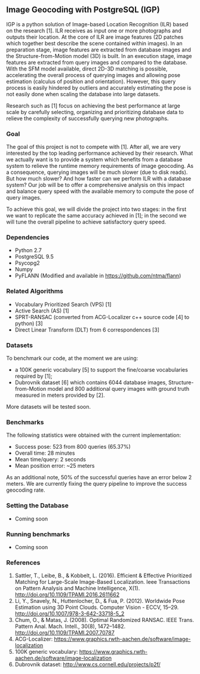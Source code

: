 ## Image Geocoding with PostgreSQL (IGP) ##

IGP is a python solution of Image-based Location Recognition (ILR) based on the research [1]. ILR receives as input one or more photographs and outputs their location. At the core of ILR are image features (2D patches which together best describe the scene contained within images). In an preparation stage, image features are extracted from database images and the Structure-from-Motion model (3D) is built. In an execution stage, image features are extracted from query images and compared to the database. With the SFM model available, direct 2D-3D matching is possible, accelerating the overall process of querying images and allowing pose estimation (calculus of position and orientation). However, this query process is easily hindered by outliers and accurately estimating the pose is not easily done when scaling the database into large datasets.

Research such as [1] focus on achieving the best performance at large scale by carefully selecting, organizing and prioritizing database data to relieve the complexity of successfully querying new photographs.

### Goal ###

The goal of this project is not to compete with [1]. After all, we are very interested by the top leading performance achieved by their research. What we actually want is to provide a system which benefits from a database system to relieve the runtime memory requirements of image geocoding. As a consequence, querying images will be much slower (due to disk reads). But how much slower? And how faster can we perform ILR with a database system? Our job will be to offer a comprehensive analysis on this impact and balance query speed with the available memory to compute the pose of query images.

To achieve this goal, we will divide the project into two stages: in the first we want to replicate the same accuracy achieved in [1]; in the second we will tune the overall pipeline to achieve satisfactory query speed.

### Dependencies ###
* Python 2.7
* PostgreSQL 9.5
* Psycopg2
* Numpy
* PyFLANN (Modified and available in https://github.com/ntma/flann)

### Related Algorithms ###
* Vocabulary Prioritized Search (VPS) [1]
* Active Search (AS) [1]
* SPRT-RANSAC (converted from ACG-Localizer c++ source code [4] to python) [3]
* Direct Linear Transform (DLT) from 6 correspondences [3]

### Datasets ###

To benchmark our code, at the moment we are using:
* a 100K generic vocabulary [5] to support the fine/coarse vocabularies required by [1];
* Dubrovnik dataset [6] which contains 6044 database images, Structure-from-Motion model and 800 additional query images with ground truth measured in meters provided by [2]. 

More datasets will be tested soon.

### Benchmarks ###

The following statistics were obtained with the current implementation:
* Success pose: 523 from 800 queries (65.37%)
* Overall time: 28 minutes
* Mean time/query: 2 seconds
* Mean position error: ~25 meters

As an additional note, 50% of the successful queries have an error below 2 meters. We are currently fixing the query pipeline to improve the success geocoding rate.

### Setting the Database ###
* Coming soon

### Running benchmarks ###
* Coming soon

### References ###

1. Sattler, T., Leibe, B., & Kobbelt, L. (2016). Efficient & Effective Prioritized Matching for Large-Scale Image-Based Localization. Ieee Transactions on Pattern Analysis and Machine Intelligence, X(1). http://doi.org/10.1109/TPAMI.2016.2611662
2. Li, Y., Snavely, N., Huttenlocher, D., & Fua, P. (2012). Worldwide Pose Estimation using 3D Point Clouds. Computer Vision - ECCV, 15–29. http://doi.org/10.1007/978-3-642-33718-5_2
3. Chum, O., & Matas, J. (2008). Optimal Randomized RANSAC. IEEE Trans. Pattern Anal. Mach. Intell., 30(8), 1472–1482. http://doi.org/10.1109/TPAMI.2007.70787
4. ACG-Localizer: https://www.graphics.rwth-aachen.de/software/image-localization
5. 100K generic vocabulary: https://www.graphics.rwth-aachen.de/software/image-localization
6. Dubrovnik dataset: http://www.cs.cornell.edu/projects/p2f/